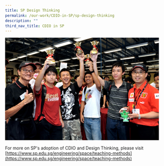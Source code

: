 ```yaml
---
title: SP Design Thinking
permalink: /our-work/CDIO-in-SP/sp-design-thinking
description: ""
third_nav_title: CDIO in SP
---
```

![CDIO Racing Challenge 2009](/images/CP_09113.jpg)

For more on SP's adoption of CDIO and Design Thinking, please visit [https://www.sp.edu.sg/engineering/space/teaching-methods](https://www.sp.edu.sg/engineering/space/teaching-methods)